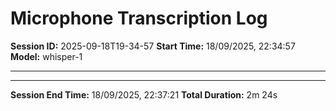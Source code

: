 # Microphone Transcription Log

**Session ID:** 2025-09-18T19-34-57
**Start Time:** 18/09/2025, 22:34:57
**Model:** whisper-1

---


---

**Session End Time:** 18/09/2025, 22:37:21
**Total Duration:** 2m 24s
